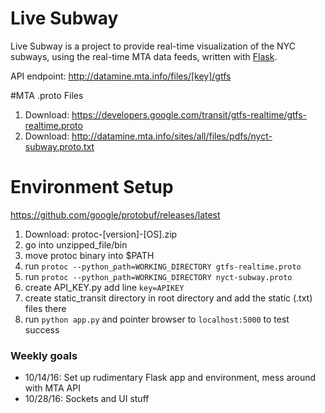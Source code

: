 # Live Subway

Live Subway is a project to provide real-time visualization of the NYC subways, using the real-time MTA data feeds, written with [Flask](flask.pocoo.org).

API endpoint: http://datamine.mta.info/files/[key]/gtfs


#MTA .proto Files
1. Download: https://developers.google.com/transit/gtfs-realtime/gtfs-realtime.proto
2. Download: http://datamine.mta.info/sites/all/files/pdfs/nyct-subway.proto.txt

# Environment Setup
https://github.com/google/protobuf/releases/latest
1. Download: protoc-[version]-[OS].zip   
2. go into unzipped_file/bin  
3. move protoc binary into $PATH  
4. run `protoc --python_path=WORKING_DIRECTORY gtfs-realtime.proto`  
5. run `protoc --python_path=WORKING_DIRECTORY nyct-subway.proto`  
6. create API_KEY.py add line `key=APIKEY`  
7. create static_transit directory in root directory and add the static (.txt) files there  
8. run `python app.py` and pointer browser to  `localhost:5000` to test success  



### Weekly goals
- 10/14/16: Set up rudimentary Flask app and environment, mess around with MTA API
- 10/28/16: Sockets and UI stuff
